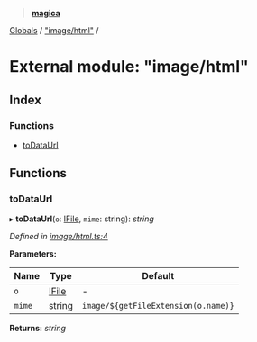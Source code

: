 > **[magica](../README.md)**

[Globals](../README.md) / ["image/html"](_image_html_.md) /

# External module: "image/html"

## Index

### Functions

* [toDataUrl](_image_html_.md#todataurl)

## Functions

###  toDataUrl

▸ **toDataUrl**(`o`: [IFile](../interfaces/_types_.ifile.md), `mime`: string): *string*

*Defined in [image/html.ts:4](https://github.com/cancerberoSgx/magica/blob/ddf46a3/src/image/html.ts#L4)*

**Parameters:**

Name | Type | Default |
------ | ------ | ------ |
`o` | [IFile](../interfaces/_types_.ifile.md) | - |
`mime` | string |  `image/${getFileExtension(o.name)}` |

**Returns:** *string*